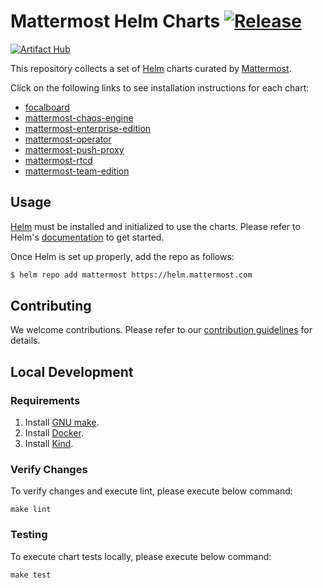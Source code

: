 # Mattermost Helm Charts [![Release](https://github.com/mattermost/mattermost-helm/actions/workflows/release.yml/badge.svg)](https://github.com/mattermost/mattermost-helm/actions/workflows/release.yml)
[![Artifact Hub](https://img.shields.io/endpoint?url=https://artifacthub.io/badge/repository/mattermost)](https://artifacthub.io/packages/search?repo=mattermost)

This repository collects a set of [Helm](https://helm.sh) charts curated by [Mattermost](https://www.mattermost.com).

Click on the following links to see installation instructions for each chart:

- [focalboard](charts/focalboard/)
- [mattermost-chaos-engine](charts/mattermost-chaos-engine/)
- [mattermost-enterprise-edition](charts/mattermost-enterprise-edition/)
- [mattermost-operator](charts/mattermost-operator/)
- [mattermost-push-proxy](charts/mattermost-push-proxy/)
- [mattermost-rtcd](charts/mattermost-rtcd/)
- [mattermost-team-edition](charts/mattermost-team-edition/)

## Usage

[Helm](https://helm.sh) must be installed and initialized to use the charts.
Please refer to Helm's [documentation](https://helm.sh/docs/) to get started.

Once Helm is set up properly, add the repo as follows:

```bash
$ helm repo add mattermost https://helm.mattermost.com
```

## Contributing

We welcome contributions.
Please refer to our [contribution guidelines](CONTRIBUTING.md) for details.

## Local Development

### Requirements

1. Install [GNU make](https://www.gnu.org/software/make/).
2. Install [Docker](https://docs.docker.com/engine/install/).
3. Install [Kind](https://kind.sigs.k8s.io/docs/user/quick-start/).

### Verify Changes

To verify changes and execute lint, please execute below command:

```
make lint
```

### Testing

To execute chart tests locally, please execute below command:

```
make test
```
